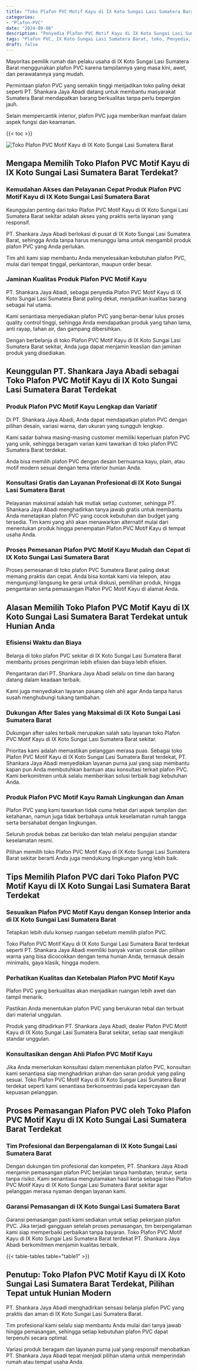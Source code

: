 ```yaml
---
title: "Toko Plafon PVC Motif Kayu di IX Koto Sungai Lasi Sumatera Barat"
categories: 
- "Plafon-PVC"
date: "2024-09-06"
description: "Penyedia Plafon PVC Motif Kayu di IX Koto Sungai Lasi Sumatera Barat untuk hunian, office, serta gerai. Material berkualitas, pilihan motif, variasi warna elegan, dengan layanan penempatan dikerjakan oleh tim berpengalaman serta jaminan resmi!|Servis penjualan Plafon PVC Motif Kayu di IX Koto Sungai Lasi Sumatera Barat bagi kebutuhan tempat tinggal, perkantoran, maupun gerai, beserta material berkualitas dan pemasangan oleh teknisi ahli serta kepastian resmi.|Alternatif Plafon PVC Motif Kayu di IX Koto Sungai Lasi Sumatera Barat yang terbukti bagi rumah, kantor, serta ritel, bersama plafon terbaik dan penempatan dikerjakan oleh tenaga ahli ahli serta kepastian resmi.|Penjualan Plafon PVC Motif Kayu di IX Koto Sungai Lasi Sumatera Barat untuk rumah, kantor, dan ritel, beserta plafon unggulan dan pemasangan oleh tim ahli, lengkap dengan kepastian resmi.}"
tags: "Plafon PVC, IX Koto Sungai Lasi Sumatera Barat, toko, Penyedia, distributor"
draft: false
---
```


Mayoritas pemilik rumah dan pelaku usaha di IX Koto Sungai Lasi Sumatera Barat menggunakan plafon PVC karena tampilannya yang masa kini, awet, dan perawatannya yang mudah.

Permintaan plafon PVC yang semakin tinggi menjadikan toko paling dekat seperti PT. Shankara Jaya Abadi datang untuk membantu masyarakat Sumatera Barat mendapatkan barang berkualitas tanpa perlu bepergian jauh.

Selain mempercantik interior, plafon PVC juga memberikan manfaat dalam aspek fungsi dan keamanan.

{{< toc >}}

![Toko Plafon PVC Motif Kayu di IX Koto Sungai Lasi Sumatera Barat](/images/Plafon-PVC/Toko-Plafon-PVC-Motif-Kayu-di-IX-Koto-Sungai-Lasi-Sumatera-Barat.png)


## Mengapa Memilih Toko Plafon PVC Motif Kayu di IX Koto Sungai Lasi Sumatera Barat Terdekat?

### Kemudahan Akses dan Pelayanan Cepat Produk Plafon PVC Motif Kayu di IX Koto Sungai Lasi Sumatera Barat

Keunggulan penting dari toko Plafon PVC Motif Kayu di IX Koto Sungai Lasi Sumatera Barat sekitar adalah akses yang praktis serta layanan yang responsif.

PT. Shankara Jaya Abadi berlokasi di pusat di IX Koto Sungai Lasi Sumatera Barat, sehingga Anda tanpa harus menunggu lama untuk mengambil produk plafon PVC yang Anda perlukan.

Tim ahli kami siap membantu Anda menyelesaikan kebutuhan plafon PVC, mulai dari tempat tinggal, perkantoran, maupun order besar.

### Jaminan Kualitas Produk Plafon PVC Motif Kayu

PT. Shankara Jaya Abadi, sebagai penyedia Plafon PVC Motif Kayu di IX Koto Sungai Lasi Sumatera Barat paling dekat, menjadikan kualitas barang sebagai hal utama.

Kami senantiasa menyediakan plafon PVC yang benar-benar lulus proses quality control tinggi, sehingga Anda mendapatkan produk yang tahan lama, anti rayap, tahan air, dan gampang dibersihkan.

Dengan berbelanja di toko Plafon PVC Motif Kayu di IX Koto Sungai Lasi Sumatera Barat sekitar, Anda juga dapat menjamin keaslian dan jaminan produk yang disediakan.

## Keunggulan PT. Shankara Jaya Abadi sebagai Toko Plafon PVC Motif Kayu di IX Koto Sungai Lasi Sumatera Barat Terdekat

### Produk Plafon PVC Motif Kayu Lengkap dan Variatif

Di PT. Shankara Jaya Abadi, Anda dapat mendapatkan plafon PVC dengan pilihan desain, variasi warna, dan ukuran yang sungguh lengkap.

Kami sadar bahwa masing-masing customer memiliki keperluan plafon PVC yang unik, sehingga beragam varian kami tawarkan di toko plafon PVC Sumatera Barat terdekat.

Anda bisa memilih plafon PVC dengan desain bernuansa kayu, plain, atau motif modern sesuai dengan tema interior hunian Anda.

### Konsultasi Gratis dan Layanan Profesional di IX Koto Sungai Lasi Sumatera Barat

Pelayanan maksimal adalah hak mutlak setiap customer, sehingga PT. Shankara Jaya Abadi menghadirkan tanya jawab gratis untuk membantu Anda menetapkan plafon PVC yang cocok kebutuhan dan budget yang tersedia. Tim kami yang ahli akan menawarkan alternatif mulai dari menentukan produk hingga penempatan Plafon PVC Motif Kayu di tempat usaha Anda.

### Proses Pemesanan Plafon PVC Motif Kayu Mudah dan Cepat di IX Koto Sungai Lasi Sumatera Barat

Proses pemesanan di toko plafon PVC Sumatera Barat paling dekat memang praktis dan cepat. Anda bisa kontak kami via telepon, atau mengunjungi langsung ke gerai untuk diskusi, pemilihan produk, hingga pengantaran serta pemasangan Plafon PVC Motif Kayu di alamat Anda.

## Alasan Memilih Toko Plafon PVC Motif Kayu di IX Koto Sungai Lasi Sumatera Barat Terdekat untuk Hunian Anda

### Efisiensi Waktu dan Biaya

Belanja di toko plafon PVC sekitar di IX Koto Sungai Lasi Sumatera Barat membantu proses pengiriman lebih efisien dan biaya lebih efisien.

Pengantaran dari PT. Shankara Jaya Abadi selalu on time dan barang datang dalam keadaan terbaik.

Kami juga menyediakan layanan pasang oleh ahli agar Anda tanpa harus susah menghubungi tukang tambahan.

### Dukungan After Sales yang Maksimal di IX Koto Sungai Lasi Sumatera Barat

Dukungan after sales terbaik merupakan salah satu layanan toko Plafon PVC Motif Kayu di IX Koto Sungai Lasi Sumatera Barat sekitar.

Prioritas kami adalah memastikan pelanggan merasa puas. Sebagai toko Plafon PVC Motif Kayu di IX Koto Sungai Lasi Sumatera Barat terdekat, PT. Shankara Jaya Abadi menyediakan layanan purna jual yang siap membantu kapan pun Anda membutuhkan bantuan atau konsultasi terkait plafon PVC. Kami berkomitmen untuk selalu memberikan solusi terbaik bagi kebutuhan Anda.

### Produk Plafon PVC Motif Kayu Ramah Lingkungan dan Aman

Plafon PVC yang kami tawarkan tidak cuma hebat dari aspek tampilan dan ketahanan, namun juga tidak berbahaya untuk keselamatan rumah tangga serta bersahabat dengan lingkungan.

Seluruh produk bebas zat berisiko dan telah melalui pengujian standar keselamatan resmi.

Pilihan memilih toko Plafon PVC Motif Kayu di IX Koto Sungai Lasi Sumatera Barat sekitar berarti Anda juga mendukung lingkungan yang lebih baik.

## Tips Memilih Plafon PVC dari Toko Plafon PVC Motif Kayu di IX Koto Sungai Lasi Sumatera Barat Terdekat

### Sesuaikan Plafon PVC Motif Kayu dengan Konsep Interior anda di IX Koto Sungai Lasi Sumatera Barat

Tetapkan lebih dulu konsep ruangan sebelum memilih plafon PVC.

Toko Plafon PVC Motif Kayu di IX Koto Sungai Lasi Sumatera Barat terdekat seperti PT. Shankara Jaya Abadi memiliki banyak varian corak dan pilihan warna yang bisa dicocokkan dengan tema hunian Anda, termasuk desain minimalis, gaya klasik, hingga modern.

### Perhatikan Kualitas dan Ketebalan Plafon PVC Motif Kayu

Plafon PVC yang berkualitas akan menjadikan ruangan lebih awet dan tampil menarik.

Pastikan Anda menentukan plafon PVC yang berukuran tebal dan terbuat dari material unggulan.

Produk yang dihadirkan PT. Shankara Jaya Abadi, dealer Plafon PVC Motif Kayu di IX Koto Sungai Lasi Sumatera Barat sekitar, setiap saat mengikuti standar unggulan.

### Konsultasikan dengan Ahli Plafon PVC Motif Kayu

Jika Anda memerlukan konsultasi dalam menentukan plafon PVC, konsultan kami senantiasa siap menghadirkan arahan dan saran produk yang paling sesuai. Toko Plafon PVC Motif Kayu di IX Koto Sungai Lasi Sumatera Barat terdekat seperti kami senantiasa berkonsentrasi pada kepercayaan dan kepuasan pelanggan.

## Proses Pemasangan Plafon PVC oleh Toko Plafon PVC Motif Kayu di IX Koto Sungai Lasi Sumatera Barat Terdekat

### Tim Profesional dan Berpengalaman di IX Koto Sungai Lasi Sumatera Barat

Dengan dukungan tim profesional dan kompeten, PT. Shankara Jaya Abadi menjamin pemasangan plafon PVC berjalan tanpa hambatan, teratur, serta tanpa risiko. Kami senantiasa mengutamakan hasil kerja sebagai toko Plafon PVC Motif Kayu di IX Koto Sungai Lasi Sumatera Barat sekitar agar pelanggan merasa nyaman dengan layanan kami.

### Garansi Pemasangan di IX Koto Sungai Lasi Sumatera Barat

Garansi pemasangan pasti kami sediakan untuk setiap pekerjaan plafon PVC. Jika terjadi gangguan setelah proses pemasangan, tim berpengalaman kami siap memperbaiki perbaikan tanpa bayaran. Toko Plafon PVC Motif Kayu di IX Koto Sungai Lasi Sumatera Barat terdekat PT. Shankara Jaya Abadi berkomitmen menjamin kualitas terbaik.

{{< table-tables table="table1" >}}

## Penutup: Toko Plafon PVC Motif Kayu di IX Koto Sungai Lasi Sumatera Barat Terdekat, Pilihan Tepat untuk Hunian Modern

PT. Shankara Jaya Abadi menghadirkan sensasi belanja plafon PVC yang praktis dan aman di IX Koto Sungai Lasi Sumatera Barat.

Tim profesional kami selalu siap membantu Anda mulai dari tanya jawab hingga pemasangan, sehingga setiap kebutuhan plafon PVC dapat terpenuhi secara optimal.

Variasi produk beragam dan layanan purna jual yang responsif menobatkan PT. Shankara Jaya Abadi tepat menjadi pilihan utama untuk memperindah rumah atau tempat usaha Anda.